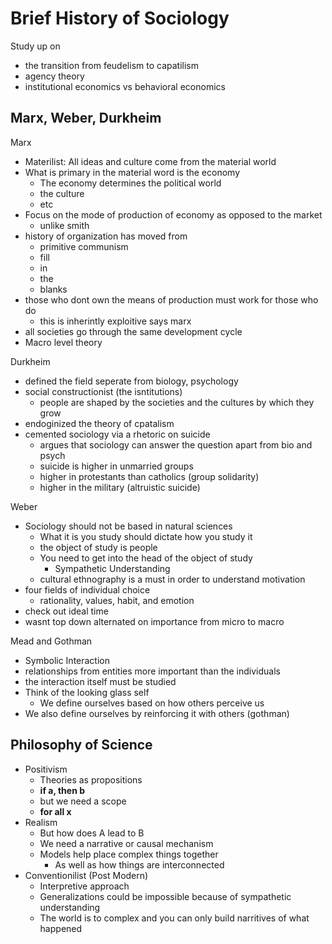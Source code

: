 # Brief History of Sociology  

Study up on 
 - the transition from feudelism to capatilism  
 - agency theory  
 - institutional economics vs behavioral economics  

## Marx, Weber, Durkheim  

Marx  
 - Materilist: All ideas and culture come from the material world  
 - What is primary in the material word is the economy  
   - The economy determines the political world  
   - the culture  
   - etc  
 - Focus on the mode of production of economy as opposed to the market  
   - unlike smith  
 - history of organization has moved from  
   - primitive communism  
   - fill  
   - in  
   - the  
   - blanks  
 - those who dont own the means of production must work for those who do  
   - this is inherintly exploitive says marx  
 - all societies go through the same development cycle  
 - Macro level theory  

Durkheim  
 - defined the field seperate from biology, psychology
 - social constructionist (the isntitutions)  
   - people are shaped by the societies and the cultures by which they grow  
 - endoginized the theory of cpatalism  
 - cemented sociology via a rhetoric on suicide  
   - argues that sociology can answer the question apart from bio and psych  
   - suicide is higher in unmarried groups  
   - higher in protestants than catholics (group solidarity)  
   - higher in the military (altruistic suicide)  

Weber  
 - Sociology should not be based in natural sciences  
   - What it is you study should dictate how you study it  
   - the object of study is people  
   - You need to get into the head of the object of study  
     - Sympathetic Understanding  
   - cultural ethnography is a must in order to understand motivation  
 - four fields of individual choice  
   - rationality, values, habit, and emotion  
 - check out ideal time  
 - wasnt top down alternated on importance from micro to macro

Mead and Gothman  
 - Symbolic Interaction  
 - relationships from entities more important than the individuals  
 - the interaction itself must be studied  
 - Think of the looking glass self  
   - We define ourselves based on how others perceive us  
 - We also define ourselves by reinforcing it with others (gothman)  

## Philosophy of Science  
 - Positivism  
   - Theories as propositions  
   - **if a, then b**  
   - but we need a scope  
   - **for all x**  
 - Realism  
   - But how does A lead to B  
   - We need a narrative or causal mechanism  
   - Models help place complex things together  
     - As well as how things are interconnected  
 - Conventionilist (Post Modern)  
   - Interpretive approach  
   - Generalizations could be impossible because of sympathetic understanding  
   - The world is to complex and you can only build narritives of what happened  

